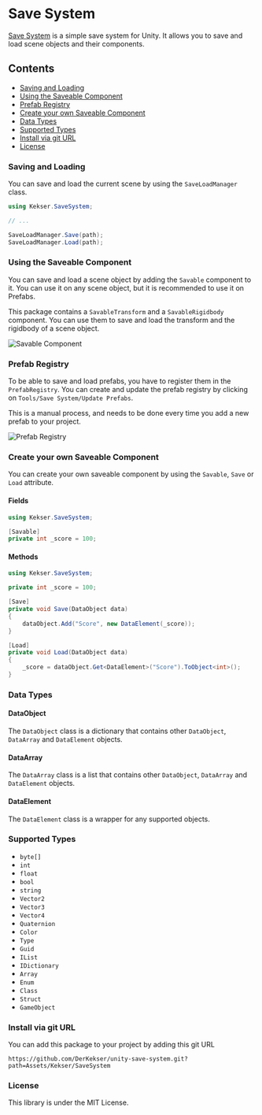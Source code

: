 # Save System

[Save System](https://github.com/DerKekser/unity-save-system) is a simple save system for Unity.
It allows you to save and load scene objects and their components.

## Contents
- [Saving and Loading](#saving-and-loading)
- [Using the Saveable Component](#using-the-saveable-component)
- [Prefab Registry](#prefab-registry)
- [Create your own Saveable Component](#create-your-own-saveable-component)
- [Data Types](#data-types)
- [Supported Types](#supported-types)
- [Install via git URL](#install-via-git-url)
- [License](#license)

### Saving and Loading

You can save and load the current scene by using the `SaveLoadManager` class.

```csharp
using Kekser.SaveSystem;

// ...

SaveLoadManager.Save(path);
SaveLoadManager.Load(path);
```
### Using the Saveable Component

You can save and load a scene object by adding the `Savable` component to it.
You can use it on any scene object, but it is recommended to use it on Prefabs.

This package contains a `SavableTransform` and a `SavableRigidbody` component.
You can use them to save and load the transform and the rigidbody of a scene object.

![Savable Component](/Assets/Kekser/Screenshots/components.png)

### Prefab Registry

To be able to save and load prefabs, you have to register them in the `PrefabRegistry`.
You can create and update the prefab registry by clicking on `Tools/Save System/Update Prefabs`.

This is a manual process, and needs to be done every time you add a new prefab to your project.

![Prefab Registry](/Assets/Kekser/Screenshots/create_update_prefab_registry.png)

### Create your own Saveable Component

You can create your own saveable component by using the `Savable`, `Save` or `Load` attribute.

#### Fields
```csharp
using Kekser.SaveSystem;

[Savable]
private int _score = 100;
```
#### Methods
```csharp
using Kekser.SaveSystem;

private int _score = 100;

[Save]
private void Save(DataObject data)
{
    dataObject.Add("Score", new DataElement(_score));
}

[Load]
private void Load(DataObject data)
{
    _score = dataObject.Get<DataElement>("Score").ToObject<int>();
}
```
### Data Types
#### DataObject
The `DataObject` class is a dictionary that contains other `DataObject`, `DataArray` and `DataElement` objects.
#### DataArray
The `DataArray` class is a list that contains other `DataObject`, `DataArray` and `DataElement` objects.
#### DataElement
The `DataElement` class is a wrapper for any supported objects.

### Supported Types
- `byte[]`
- `int`
- `float`
- `bool`
- `string`
- `Vector2`
- `Vector3`
- `Vector4`
- `Quaternion`
- `Color`
- `Type`
- `Guid`
- `IList`
- `IDictionary`
- `Array`
- `Enum`
- `Class`
- `Struct`
- `GameObject`

### Install via git URL

You can add this package to your project by adding this git URL

```
https://github.com/DerKekser/unity-save-system.git?path=Assets/Kekser/SaveSystem
```
### License

This library is under the MIT License.